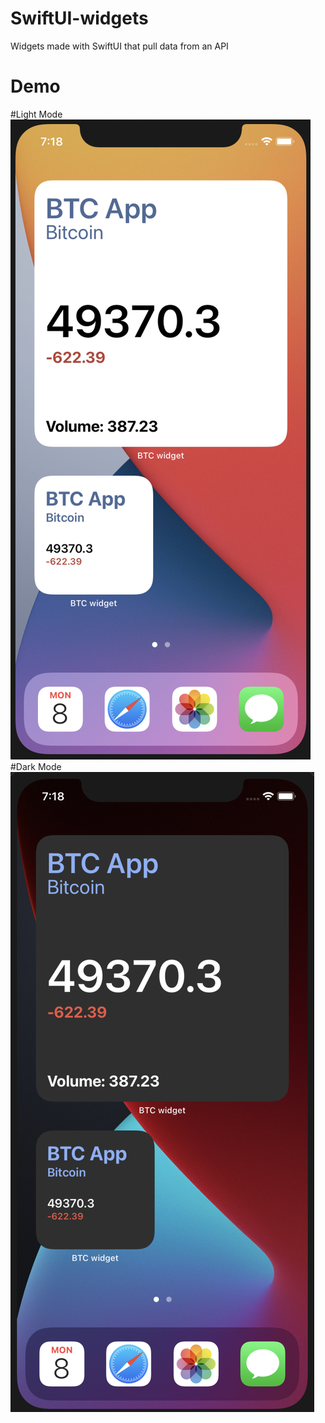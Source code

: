 # SwiftUI-widgets
Widgets made with SwiftUI that pull data from an API
# Demo
#Light Mode
![](light.png)
#Dark Mode
![](dark.png)

